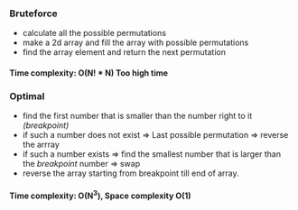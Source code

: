 ### Bruteforce
* calculate all the possible permutations
* make a 2d array and fill the array with possible permutations
* find the array element and return the next permutation

#### Time complexity: **O(N! * N)**   **Too high time** 

### Optimal
* find the first number that is smaller than the number right to it *(breakpoint)*
* if such a number does not exist => Last possible permutation => reverse the arrray
* if such a number exists => find the smallest number that is larger than the *breakpoint* number => swap
* reverse the array starting from breakpoint till end of array.

#### Time complexity: O(N<sup>3</sup>), Space complexity O(1)
